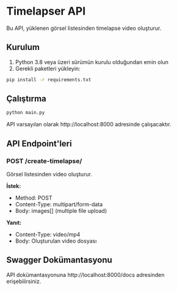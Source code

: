 # Timelapser API

Bu API, yüklenen görsel listesinden timelapse video oluşturur.

## Kurulum

1. Python 3.8 veya üzeri sürümün kurulu olduğundan emin olun
2. Gerekli paketleri yükleyin:
```bash
pip install -r requirements.txt
```

## Çalıştırma

```bash
python main.py
```

API varsayılan olarak http://localhost:8000 adresinde çalışacaktır.

## API Endpoint'leri

### POST /create-timelapse/

Görsel listesinden video oluşturur.

**İstek:**
- Method: POST
- Content-Type: multipart/form-data
- Body: images[] (multiple file upload)

**Yanıt:**
- Content-Type: video/mp4
- Body: Oluşturulan video dosyası

## Swagger Dokümantasyonu

API dokümantasyonuna http://localhost:8000/docs adresinden erişebilirsiniz. 
